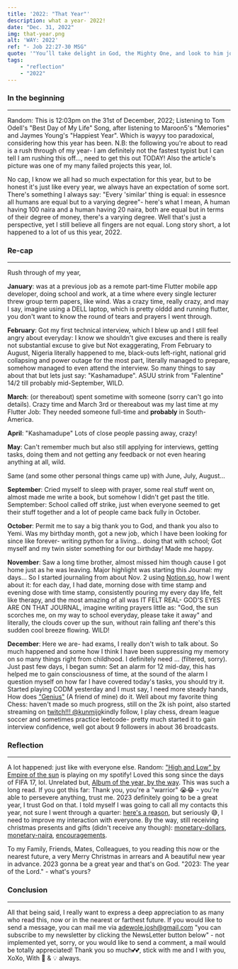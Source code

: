 ```yaml
---
title: '2022: "That Year"'
description: what a year- 2022!
date: "Dec. 31, 2022"
img: that-year.png
alt: 'WAY: 2022'
ref: "- Job 22:27-30 MSG"
quote: '"You’ll take delight in God, the Mighty One, and look to him joyfully, boldly. You’ll pray to him and he’ll listen; he’ll help you do what you’ve promised. You’ll decide what you want and it will happen; your life will be bathed in light. To those who feel low you’ll say, ‘Chin up! Be brave!’ and God will save them. Yes, even the guilty will escape, escape through God’s grace in your life."'
tags:
    - "reflection"
    - "2022"
---
```



### In the beginning
---

Random: This is 12:03pm on the 31st of December, 2022; Listening to Tom Odell's "Best Day of My Life" Song, after listening to Maroon5's "Memories" and Jaymes Young's "Happiest Year". Which is wayyy too paradoxical, considering how this year has been. N.B: the following you're about to read is a rush through of my year- I am definitely not the fastest typist but I can tell I am rushing this off..., need to get this out TODAY! Also the article's picture was one of my many failed projects this year, lol.

No cap, I know we all had so much expectation for this year, but to be honest it's just like every year, we always have an expectation of some sort. There's something I always say: "Every 'similar' thing is equal: in essesnce all humans are equal but to a varying degree"- here's what I mean, A human having 100 naira and a human having 20 naira, both are equal but in terms of their degree of money, there's a varying degree. Well that's just a perspective, yet I still believe all fingers are not equal. Long story short, a lot happened to a lot of us this year, 2022.

### Re-cap
---

Rush through of my year, 

<b>January</b>: was at a previous job as a remote part-time Flutter mobile app developer, doing school and work, at a time where every single lecturer threw group term papers, like wind. Was a crazy time, really crazy, and may I say, imagine using a DELL laptop, which is pretty olddd and running flutter, you don't want to know the round of tears and prayers I went through. 

<b>February</b>: Got my first technical interview, which I blew up and I still feel angry about everyday: I know we shouldn't give excuses and there is really not substantial excuse to give but Not exaggerating, From February to August, Nigeria literally happened to me, black-outs left-right, national grid collapsing and power outage for the most part, literally managed to prepare, somehow managed to even attend the interview. So many things to say about that but lets just say: "Kashamadupe". ASUU strink from "Falentine" 14/2 till probably mid-September, WILD. 

<b>March</b>: (or thereabout) spent sometime with someone (sorry can't  go into details). Crazy time and March 3rd or thereabout was my last time at my Flutter Job: They needed someone full-time and <b>probably</b> in South-America. 

<b>April</b>: "Kashamadupe" Lots of close people passing away, crazy! 

<b>May</b>: Can't remember much but also still applying for interviews, getting tasks, doing them and not getting any feedback or not even hearing anything at all, wild. 

Same (and some other personal things came up) with June, July, August... 

<b>September</b>: Cried myself to sleep with prayer, some real stuff went on, almost made me write a book, but somehow I didn't get past the title. Semptember: School called off strike, just when everyone seemed to get their stuff together and a lot of people came back fully in October. 

<b>October</b>: Permit me to say a big thank you to God, and thank you also to Yemi. Was my birthday month, got a new job, which I have been looking for since like forever- writing python for a living... doing that with school; Got myself and my twin sister something for our birthday! Made me happy. 

<b>November</b>: Saw a long time brother, almost missed him though cause I got home just as he was leaving. Major highlight was starting this Journal: my days... So I started journaling from about Nov. 2 using <a href="notion.so" target="_blank">Notion.so</a>, how I went about it: for each day, I had date, morning dose with time stamp and evening dose with time stamp, consistently pouring my every day life, felt like therapy, and the most amazing of all was IT FELT REAL- GOD'S EYES ARE ON THAT JOURNAL, imagine writing prayers little as: "God, the sun scorches me, on my way to school everyday, please take it away" and literally, the clouds cover up the sun, without rain falling anf there's this sudden cool breeze flowing. WILD! 

<b>December</b>: Here we are- had exams, I really don't wish to talk about. So much happened and some how I think I have been suppressing my memory on so many things right from childhood. I definitely need ... (filtered, sorry). Just past few days, I began sumn: Set an alarm for 12 mid-day, this has helped me to gain consciousness of time, at the sound of the alarm I question myself on how far I have covered today's tasks, you should try it. Started playing CODM yesterday and I must say, I need more steady hands, How does <a href="https://www.tiktok.com/@geniuscodm" target="_blank">"Genius"</a> (A friend of mine) do it. Well about my favorite thing Chess: haven't made so much progress, still on the 2k ish point, also started streaming on <a href="https://www.twitch.tv/kunmijo " target="_blank">twitch!!! @kunmijo</a>kindly follow, I play chess, dream league soccer and sometimes practice leetcode- pretty much started it to gain interview confidence, well got about 9 followers in about 36 broadcasts.

### Reflection
---

A lot happened: just like with everyone else. Random: <a href="https://open.spotify.com/track/34WI9hCaE3AzbOYT9wFXLP?si=ad2b246e54804aa7" target="_blank">"High and Low" by Empire of the sun</a> is playing on my spotify! Loved this song since the days of FIFA 17, lol. Unrelated but, <a href="https://open.spotify.com/album/2dssFgPLHm6Y1mINk3JNJ8?si=vfyXJgj5Tjmfwkh77qhrFA" target="_blank">Album of the year, by the way</a>. This was such a long read. If you got this far: Thank you, you're a "warrior" 😭😂 - you're able to persevere anything, trust me. 2023 definitely going to be a great year, I trust God on that. I told myself I was going to call all my contacts this year, not sure I went through a quarter: <a href="https://twitter.com/introvertsmemes/status/1608640024052109312?s=20" target="_blank">here's a reason</a>, but seriously 😅, I need to improve my interaction with everyone. By the way, still receiving christmas presents and gifts (didn't receive any though): <a href="https://barter.me/joshuaadewole4649?currency=USD" target="_blank">monetary-dollars</a>, <a href="https://barter.me/joshuaadewole4649" target="_blank">monetary-naira</a>, <a href="mailto:adewole.josh@gmail.com" target="_blank">encouragements</a>.

To my Family, Friends, Mates, Colleagues, to you reading this now or the nearest future, a very Merry Christmas in arrears and A beautiful new year in advance. 2023 gonna be a great year and that's on God. "2023: The year of the Lord." - what's yours?


### Conclusion
---

All that being said, I really want to express a deep appreciation to as many who read this, now or in the nearest or farthest future. If you would like to send a message, you can mail me via <a href="mailto:adewole.josh@gmail.com" target="_blank">adewole.josh@gmail.com</a> "you can subscribe to my newsletter by clicking the NewsLetter button below" - not implemented yet, sorry, or you would like to send a comment, a mail would be totally appreciated! Thank you so much💕💕, stick with me and I with you, XoXo, With 💖 & 💡 always.